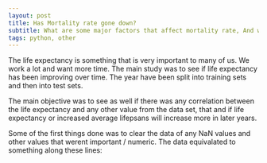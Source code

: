 ```yaml
---
layout: post
title: Has Mortality rate gone down?
subtitle: What are some major factors that affect mortality rate, And will it decrease in the future?
tags: python, other
---
```


  The life expectancy is something that is very important to many of us. We work a lot and want more time. 
The main study was to see if life expectancy has been improving over time. 
The year have been split into training sets and then into test sets.

The main objective was to see as well if there was any correlation between the life expectancy and any other value from the data set,
that and if life expectancy or increased average lifepsans will increase more in later years.

Some of the first things done was to clear the data of any NaN values and other values that werent important / numeric. The data equivalated to something along these lines:
